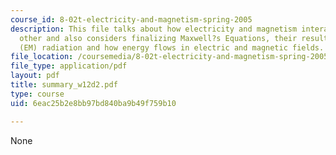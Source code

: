 ```yaml
---
course_id: 8-02t-electricity-and-magnetism-spring-2005
description: This file talks about how electricity and magnetism interact with each
  other and also considers finalizing Maxwell?s Equations, their result ? electromagnetic
  (EM) radiation and how energy flows in electric and magnetic fields.
file_location: /coursemedia/8-02t-electricity-and-magnetism-spring-2005/6eac25b2e8bb97bd840ba9b49f759b10_summary_w12d2.pdf
file_type: application/pdf
layout: pdf
title: summary_w12d2.pdf
type: course
uid: 6eac25b2e8bb97bd840ba9b49f759b10

---
```

None